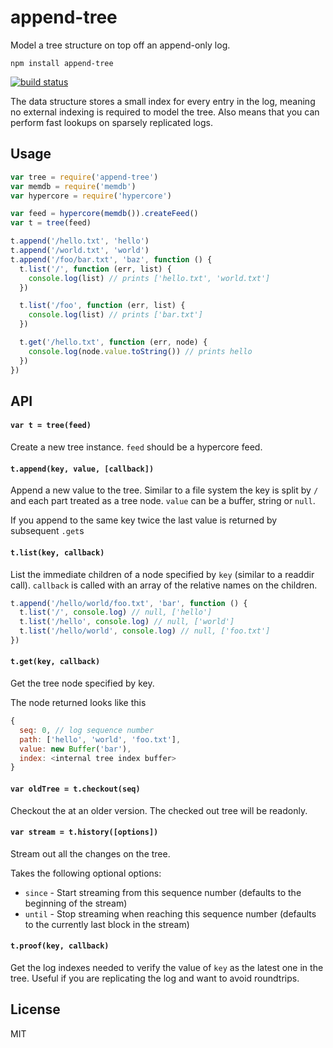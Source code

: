 # append-tree

Model a tree structure on top off an append-only log.

```
npm install append-tree
```

[![build status](http://img.shields.io/travis/mafintosh/append-tree.svg?style=flat)](http://travis-ci.org/mafintosh/append-tree)

The data structure stores a small index for every entry in the log, meaning no external indexing is required
to model the tree. Also means that you can perform fast lookups on sparsely replicated logs.

## Usage

``` js
var tree = require('append-tree')
var memdb = require('memdb')
var hypercore = require('hypercore')

var feed = hypercore(memdb()).createFeed()
var t = tree(feed)

t.append('/hello.txt', 'hello')
t.append('/world.txt', 'world')
t.append('/foo/bar.txt', 'baz', function () {
  t.list('/', function (err, list) {
    console.log(list) // prints ['hello.txt', 'world.txt']
  })

  t.list('/foo', function (err, list) {
    console.log(list) // prints ['bar.txt']
  })

  t.get('/hello.txt', function (err, node) {
    console.log(node.value.toString()) // prints hello
  })
})
```

## API

#### `var t = tree(feed)`

Create a new tree instance. `feed` should be a hypercore feed.

#### `t.append(key, value, [callback])`

Append a new value to the tree. Similar to a file system the key is split by `/` and each part treated as a tree node.
`value` can be a buffer, string or `null`.

If you append to the same key twice the last value is returned by subsequent `.get`s

#### `t.list(key, callback)`

List the immediate children of a node specified by `key` (similar to a readdir call).
`callback` is called with an array of the relative names on the children.

``` js
t.append('/hello/world/foo.txt', 'bar', function () {
  t.list('/', console.log) // null, ['hello']
  t.list('/hello', console.log) // null, ['world']
  t.list('/hello/world', console.log) // null, ['foo.txt']
})
```

#### `t.get(key, callback)`

Get the tree node specified by key.

The node returned looks like this

``` js
{
  seq: 0, // log sequence number
  path: ['hello', 'world', 'foo.txt'],
  value: new Buffer('bar'),
  index: <internal tree index buffer>
}
```

#### `var oldTree = t.checkout(seq)`

Checkout the at an older version. The checked out tree will be readonly.

#### `var stream = t.history([options])`

Stream out all the changes on the tree.

Takes the following optional options:

- `since` - Start streaming from this sequence number (defaults to the beginning of the stream)
- `until` - Stop streaming when reaching this sequence number (defaults to the currently last block in the stream)

#### `t.proof(key, callback)`

Get the log indexes needed to verify the value of `key` as the latest one in the tree.
Useful if you are replicating the log and want to avoid roundtrips.

## License

MIT
